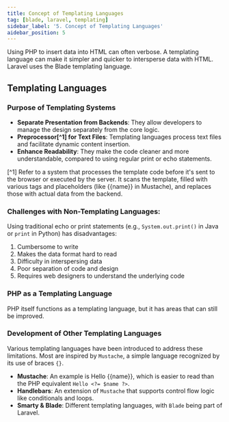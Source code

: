 ```yaml
---
title: Concept of Templating Languages
tag: [blade, laravel, templating]
sidebar_label: '5. Concept of Templating Languages'
aidebar_position: 5
---
```

Using PHP to insert data into HTML can often verbose. A templating language can make it simpler and quicker to intersperse data with HTML. Laravel uses the Blade templating language.

## Templating Languages

### Purpose of Templating Systems
- **Separate Presentation from Backends**: They allow developers to manage the design separately from the core logic.
- **Preprocessor[^1] for Text Files**: Templating languages process text files and facilitate dynamic content insertion.
- **Enhance Readability**: They make the code cleaner and more understandable, compared to using regular print or echo statements.

>
[^1] Refer to a system that processes the template code before it's sent to the browser or executed by the server. It scans the template, filled with various tags and placeholders (like {{name}} in Mustache), and replaces those with actual data from the backend.

### Challenges with Non-Templating Languages:
Using traditional echo or print statements (e.g., `System.out.print()` in Java or `print` in Python) has disadvantages:

1. Cumbersome to write
2. Makes the data format hard to read
3. Difficulty in interspersing data
4. Poor separation of code and design
5. Requires web designers to understand the underlying code

### PHP as a Templating Language
PHP itself functions as a templating language, but it has areas that can still be improved.

### Development of Other Templating Languages
Various templating languages have been introduced to address these limitations. Most are inspired by `Mustache`, a simple language recognized by its use of braces `{}`.

- **Mustache**: An example is Hello {{name}}, which is easier to read than the PHP equivalent `Hello <?= $name ?>`.
- **Handlebars**: An extension of `Mustache` that supports control flow logic like conditionals and loops.
- **Smarty & Blade**: Different templating languages, with `Blade` being part of Laravel.
